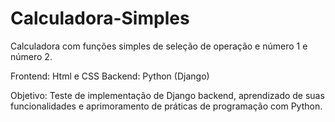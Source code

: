 # Calculadora-Simples
Calculadora com funções simples de seleção de operação e número 1 e número 2.

Frontend: Html e CSS
Backend: Python (Django)

Objetivo: Teste de implementação de Django backend, aprendizado de suas funcionalidades e aprimoramento de práticas de programação com Python.
